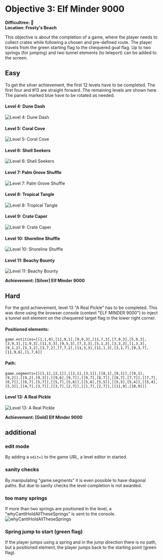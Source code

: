 # Objective 3: Elf Minder 9000

**Difficultree: 🎄**  
**Location: Frosty's Beach**

This objective is about the completion of a game, where the player needs to collect crates while following a chosen and pre-defined route.
The player travels from the green starting flag to the chequered goal flag. Up to two springs (for jumping) and two tunnel elements (to teleport) can be added to the screen. 

## Easy
To get the silver achievement, the first 12 levels have to be completed.
The first four and #13 are straight forward.
The remaining levels are shown here. The panels marked blue have to be rotated as needed.
#### Level 4: Dune Dash
![Level 4: Dune Dash](Level%204%20-%20Dune%20Dash.png) 
#### Level 5: Coral Cove
![Level 5: Coral Cove](Level%205%20-%20Coral%20Cove.png)
#### Level 6: Shell Seekers
![Level 6: Shell Seekers](Level%206%20-%20Shell%20Seekers.png)
#### Level 7: Palm Grove Shuffle
![Level 7: Palm Grove Shuffle](Level%207%20-%20Palm%20Grove%20Shuffle.png)
#### Level 8: Tropical Tangle
![Level 8: Tropical Tangle](Level%208%20-%20Tropical%20Tangle.png)
#### Level 9: Crate Caper
![Level 9: Crate Caper](Level%209%20-%20Crate%20Caper.png)
#### Level 10: Shoreline Shuffle
![Level 10: Shoreline Shuffle](Level%2010%20-%20Shoreline%20Shuffle.png)
#### Level 11: Beachy Bounty
![Level 11: Beachy Bounty](Level%2011%20-%20Beachy%20Bounty.png)

**Achievement: [Silver] Elf Minder 9000**

## Hard
For the gold achievement, level 13 "A Real Pickle" has to be completed. This was done using the browser console (context "ELF MINDER 9000") to inject a tunnel exit element on the chequered target flag in the lower right corner.
#### Positioned elements:
```
game.entities=[[1,1,0],[11,9,1],[9,9,3],[11,7,3],[7,9,3],[5,9,3],[3,9,3],[1,9,3],[11,5,3],[9,5,3],[7,3,3],[5,1,3],[3,3,3],[1,3,3],[9,1,2],[5,3,2],[3,7,2],[7,7,2],[11,3,3],[11,1,3],[3,1,7],[9,3,7],[11,9,6],[1,7,6]]
```
#### Path:
```
game.segments=[[[1,1],[2,1]],[[2,1],[3,1]],[[8,1],[9,1]],[[9,1],[9,2]],[[9,2],[9,3]],[[9,6],[9,7]],[[9,7],[8,7]],[[8,7],[7,7]],[[7,7],[6,7]],[[6,7],[5,7]],[[5,7],[5,6]],[[5,6],[5,5]],[[5,5],[5,4]],[[5,4],[5,3]],[[4,7],[3,7]],[[3,7],[2,7]],[[1,7],[2,7]],[[11,9],[10,9]]]
```

#### Level 13: A Real Pickle
![Level 13: A Real Pickle](Level%2013%20-%20A%20Real%20Pickle.png)

**Achievement: [Gold] Elf Minder 9000**

## additional
### edit mode
By adding a `edit=1` to the game URL, a level editor in started.
### sanity checks
By manipulating "game.segments" it is even possible to have diagonal paths. But due to sanity checks the level completion is not awarded.
### too many springs
If more than two springs are positioned in the level, a "whyCantIHoldAllTheseSprings" is sent to the console.
![whyCantIHoldAllTheseSprings](whyCantIHoldAllTheseSprings.png)
### Spring jump to start (green flag)
If the player jumps using a spring and in the jump direction there is no path, but a positioned element, the player jumps back to the starting point (green flag).
<!--stackedit_data:
eyJoaXN0b3J5IjpbLTE0OTYxODM5MTEsLTY2MTkwNjQ5MCwyMT
kzMjE0MCwtMTYzODAyNTA0MiwtNjQ1NzI5MzEzLDE3NDIzNjE3
MzAsLTEyNjk5ODM2MSwtNTc1NjY4NzgzLC0yMDExNTE5NjRdfQ
==
-->